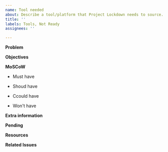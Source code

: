 ```yaml
---
name: Tool needed
about: Describe a tool/platform that Project Lockdown needs to source.
title: ''
labels: Tools, Not Ready
assignees: ''

---
```


**Problem**


**Objectives**


**MoSCoW**

- Must have

- Shoud have

- Ccould have

- Won't have




**Extra information**


**Pending**


**Resources**


**Related Issues**
